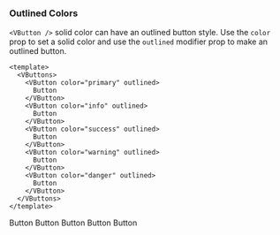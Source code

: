 ### Outlined Colors

`<VButton />` solid color can have an outlined button style.
Use the `color` prop to set a solid color and
use the `outlined` modifier prop to make an outlined button.

<!--code-->

```vue
<template>
  <VButtons>
    <VButton color="primary" outlined>
      Button
    </VButton>
    <VButton color="info" outlined>
      Button
    </VButton>
    <VButton color="success" outlined>
      Button
    </VButton>
    <VButton color="warning" outlined>
      Button
    </VButton>
    <VButton color="danger" outlined>
      Button
    </VButton>
  </VButtons>
</template>
```

<!--/code-->

<!--example-->

<VButtons>
  <VButton color="primary" outlined> Button </VButton>
  <VButton color="info" outlined> Button </VButton>
  <VButton color="success" outlined> Button </VButton>
  <VButton color="warning" outlined> Button </VButton>
  <VButton color="danger" outlined> Button </VButton>
</VButtons>

<!--/example-->
